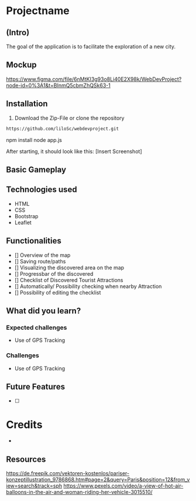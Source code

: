 # Projectname
## (Intro)
The goal of the application is to facilitate the exploration of a new city. 

## Mockup
https://www.figma.com/file/6nMtKI3g93o8Li40E2X98k/WebDevProject?node-id=0%3A1&t=BInmQ5cbmZhQSk63-1


## Installation
1. Download the Zip-File or clone the repository
```bash
https://github.com/liloSc/webdevproject.git
```
npm install
node app.js 



After starting, it should look like this: 
[Insert Screenshot]

## Basic Gameplay


## Technologies used
- HTML
- CSS
- Bootstrap
- Leaflet


##  Functionalities
- [] Overview of the map
- [] Saving route/paths
- [] Visualizing the discovered area on the map
- [] Progressbar of the discovered 
- [] Checklist of Discovered Tourist Attractions
- [] Automatically/ Possibility checking when nearby Attraction 
- [] Possibility of editing the checklist


## What did you learn?

### Expected challenges
- Use of GPS Tracking

### Challenges
- Use of GPS Tracking

## Future Features
- [ ] 

# Credits
-

## Resources
https://de.freepik.com/vektoren-kostenlos/pariser-konzeptillustration_9786868.htm#page=2&query=Paris&position=12&from_view=search&track=sph
https://www.pexels.com/video/a-view-of-hot-air-balloons-in-the-air-and-woman-riding-her-vehicle-3015510/
